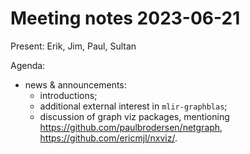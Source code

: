# Meeting notes 2023-06-21

Present: Erik, Jim, Paul, Sultan

Agenda:

- news & announcements:
    - introductions;
    - additional external interest in `mlir-graphblas`;
    - discussion of graph viz packages, mentioning https://github.com/paulbrodersen/netgraph, https://github.com/ericmjl/nxviz/.
